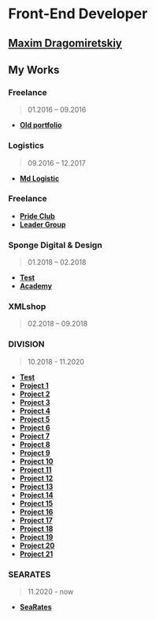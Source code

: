 # Front-End Developer

## [Maxim Dragomiretskiy](https://github.com/maxdragomir)

## My Works
### Freelance
> 01.2016 – 09.2016
- [**Old portfolio**](https://maxdragomir.github.io/portfolio/old/index.html)
### Logistics 
> 09.2016 – 12.2017
- [**Md Logistic**](http://md-logistic.com/)
### Freelance
- [**Pride Club**](https://maxdragomir.github.io/portfolio/pride-club/index.html)
- [**Leader Group**](https://maxdragomir.github.io/portfolio/leader-group/index.html)
### Sponge Digital & Design 
>01.2018 – 02.2018
- [**Test**](https://maxdragomir.github.io/portfolio/sponge-test/index.html)
- [**Academy**](https://maxdragomir.github.io/portfolio/academy/index.html)
### XMLshop 
> 02.2018 – 09.2018
### DIVISION 
> 10.2018 - 11.2020
- [**Test**](https://maxdragomir.github.io/portfolio/division/test/index.html)
- [**Project 1**](https://maxdragomir.github.io/portfolio/division/project1/index.html)
- [**Project 2**](https://maxdragomir.github.io/portfolio/division/project2/index.html)
- [**Project 3**](https://maxdragomir.github.io/portfolio/division/project3/index.html)
- [**Project 4**](https://maxdragomir.github.io/portfolio/division/project4/index.html)
- [**Project 5**](https://maxdragomir.github.io/portfolio/division/project5/index.html)
- [**Project 6**](https://maxdragomir.github.io/portfolio/division/project6/index.html)
- [**Project 7**](https://maxdragomir.github.io/portfolio/division/project7/index.html)
- [**Project 8**](https://maxdragomir.github.io/portfolio/division/project8/index.html)
- [**Project 9**](https://maxdragomir.github.io/portfolio/division/project9/index.html)
- [**Project 10**](https://maxdragomir.github.io/portfolio/division/project10/index.html)
- [**Project 11**](https://maxdragomir.github.io/portfolio/division/project11/index.html)
- [**Project 12**](https://maxdragomir.github.io/portfolio/division/project12/index.html)
- [**Project 13**](https://maxdragomir.github.io/portfolio/division/project13/index.html)
- [**Project 14**](https://maxdragomir.github.io/portfolio/division/project14/index.html)
- [**Project 15**](https://maxdragomir.github.io/portfolio/division/project15/index.html)
- [**Project 16**](https://maxdragomir.github.io/portfolio/division/project16/index.html)
- [**Project 17**](https://maxdragomir.github.io/portfolio/division/project17/index.html)
- [**Project 18**](https://maxdragomir.github.io/portfolio/division/project18/index.html)
- [**Project 19**](https://maxdragomir.github.io/portfolio/division/project19/index.html)
- [**Project 20**](https://maxdragomir.github.io/portfolio/division/project20/index.html)
- [**Project 21**](https://maxdragomir.github.io/portfolio/division/project21/index.html)
### SEARATES
> 11.2020 - now
- [**SeaRates**](https://www.searates.com/)
